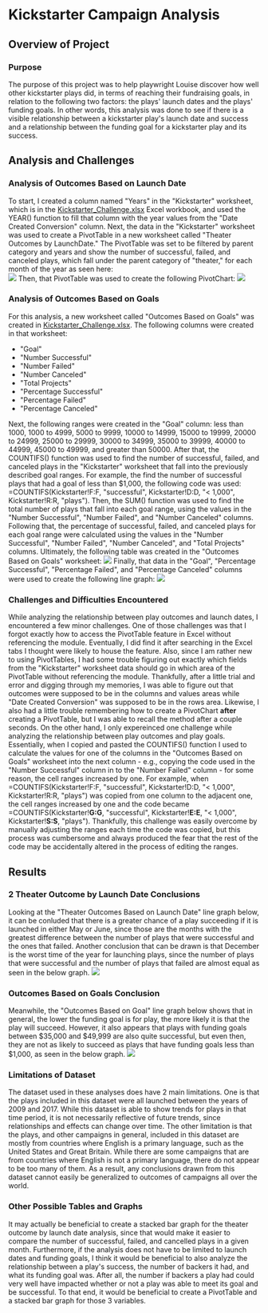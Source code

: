 # Kickstarter Campaign Analysis

## Overview of Project

### Purpose
The purpose of this project was to help playwright Louise discover how well other kickstarter plays did, in terms of reaching their fundraising goals, in relation to the following two factors: the plays' launch dates and the plays' funding goals. In other words, this analysis was done to see if there is a visible relationship between a kickstarter play's launch date and success and a relationship between the funding goal for a kickstarter play and its success.

## Analysis and Challenges

### Analysis of Outcomes Based on Launch Date
To start, I created a column named "Years" in the "Kickstarter" worksheet, which is in the [Kickstarter_Challenge.xlsx](https://github.com/HannaKim4673/kickstarter-analysis/blob/main/Kickstarter_Challenge.xlsx.zip) Excel workbook, and used the YEAR() function to fill that column with the year values from the "Date Created Conversion" column. Next, the data in the "Kickstarter" worksheet was used to create a PivotTable in a new worksheet called "Theater Outcomes by LaunchDate." The PivotTable was set to be filtered by parent category and years and show the number of successful, failed, and canceled plays, which fall under the parent category of "theater," for each month of the year as seen here:   
![](https://github.com/HannaKim4673/kickstarter-analysis/blob/main/Theater%20Outcomes%20by%20Launch%20Date%20PivotTable.png)
Then, that PivotTable was used to create the following PivotChart:
![](https://github.com/HannaKim4673/kickstarter-analysis/blob/main/resources/Theater_Outcomes_vs_Launch.png)

### Analysis of Outcomes Based on Goals
For this analysis, a new worksheet called "Outcomes Based on Goals" was created in [Kickstarter_Challenge.xlsx](https://github.com/HannaKim4673/kickstarter-analysis/blob/main/Kickstarter_Challenge.xlsx.zip). The following columns were created in that worksheet:
- "Goal"
- "Number Successful"
- "Number Failed"
- "Number Canceled"
- "Total Projects"
- "Percentage Successful"
- "Percentage Failed"
- "Percentage Canceled"

Next, the following ranges were created in the "Goal" column: less than 1000, 1000 to 4999, 5000 to 9999, 10000 to 14999, 15000 to 19999, 20000 to 24999, 25000 to 29999, 30000 to 34999, 35000 to 39999, 40000 to 44999, 45000 to 49999, and greater than 50000. After that, the COUNTIFS() function was used to find the number of successful, failed, and canceled plays in the "Kickstarter" worksheet that fall into the previously described goal ranges. For example, the find the number of successful plays that had a goal of less than $1,000, the following code was used: =COUNTIFS(Kickstarter!F:F, "successful", Kickstarter!D:D, "< 1,000", Kickstarter!R:R, "plays"). Then, the SUM() function was used to find the total number of plays that fall into each goal range, using the values in the "Number Successful", "Number Failed", and "Number Canceled" columns. Following that, the percentage of successful, failed, and canceled plays for each goal range were calculated using the values in the "Number Successful", "Number Failed", "Number Canceled", and "Total Projects" columns. Ultimately, the following table was created in the "Outcomes Based on Goals" worksheet:
![](https://github.com/HannaKim4673/kickstarter-analysis/blob/main/Outcomes%20Based%20on%20Goals%20Table.png)
Finally, that data in the "Goal", "Percentage Successful", "Percentage Failed", and "Percentage Canceled" columns were used to create the following line graph:
![](https://github.com/HannaKim4673/kickstarter-analysis/blob/main/resources/Outcomes_vs_Goals.png)

### Challenges and Difficulties Encountered
While analyzing the relationship between play outcomes and launch dates, I encountered a few minor challenges. One of those challenges was that I forgot exactly how to access the PivotTable feature in Excel without referencing the module. Eventually, I did find it after searching in the Excel tabs I thought were likely to house the feature. Also, since I am rather new to using PivotTables, I had some trouble figuring out exactly which fields from the "Kickstarter" worksheet data should go in which area of the PivotTable without referencing the module. Thankfully, after a little trial and error and digging through my memories, I was able to figure out that outcomes were supposed to be in the columns and values areas while "Date Created Conversion" was supposed to be in the rows area. Likewise, I also had a little trouble remembering how to create a PivotChart **after** creating a PivotTable, but I was able to recall the method after a couple seconds. On the other hand, I only expereinced one challenge while analyzing the relationship between play outcomes and play goals. Essentially, when I copied and pasted the COUNTIFS() function I used to calculate the values for one of the columns in the "Outcomes Based on Goals" worksheet into the next column - e.g., copying the code used in the "Number Successful" column in to the "Number Failed" column - for some reason, the cell ranges increased by one. For example, when =COUNTIFS(Kickstarter!F:F, "successful", Kickstarter!D:D, "< 1,000", Kickstarter!R:R, "plays") was copied from one column to the adjacent one, the cell ranges increased by one and the code became =COUNTIFS(Kickstarter!**G:G**, "successful", Kickstarter!**E:E**, "< 1,000", Kickstarter!**S:S**, "plays"). Thankfully, this challenge was easily overcome by manually adjusting the ranges each time the code was copied, but this process was cumbersome and always produced the fear that the rest of the code may be accidentally altered in the process of editing the ranges.

## Results

### 2 Theater Outcome by Launch Date Conclusions
Looking at the "Theater Outcomes Based on Launch Date" line graph below, it can be conluded that there is a greater chance of a play succeeding if it is launched in either May or June, since those are the months with the greatest difference between the number of plays that were successful and the ones that failed. Another conclusion that can be drawn is that December is the worst time of the year for launching plays, since the number of plays that were successful and the number of plays that failed are almost equal as seen in the below graph.
![](https://github.com/HannaKim4673/kickstarter-analysis/blob/main/resources/Theater_Outcomes_vs_Launch.png)

### Outcomes Based on Goals Conclusion
Meanwhile, the "Outcomes Based on Goal" line graph below shows that in general, the lower the funding goal is for play, the more likely it is that the play will succeed. However, it also appears that plays with funding goals between $35,000 and $49,999 are also quite successful, but even then, they are not as likely to succeed as plays that have funding goals less than $1,000, as seen in the below graph.
![](https://github.com/HannaKim4673/kickstarter-analysis/blob/main/resources/Outcomes_vs_Goals.png)

### Limitations of Dataset
The dataset used in these analyses does have 2 main limitations. One is that the plays included in this dataset were all launched between the years of 2009 and 2017. While this dataset is able to show trends for plays in that time period, it is not necessarily reflective of future trends, since relationships and effects can change over time. The other limitation is that the plays, and other campaigns in general, included in this dataset are mostly from countries where English is a primary language, such as the United States and Great Britain. While there are some campaigns that are from countries where English is not a primary language, there do not appear to be too many of them. As a result, any conclusions drawn from this dataset cannot easily be generalized to outcomes of campaigns all over the world.

### Other Possible Tables and Graphs
It may actually be beneficial to create a stacked bar graph for the theater outcome by launch date analysis, since that would make it easier to compare the number of successful, failed, and cancelled plays in a given month. Furthermore, if the analysis does not have to be limited to launch dates and funding goals, I think it would be beneficial to also analyze the relationship between a play's success, the number of backers it had, and what its funding goal was. After all, the number if backers a play had could very well have impacted whether or not a play was able to meet its goal and be successful. To that end, it would be beneficial to create a PivotTable and a stacked bar graph for those 3 variables.
